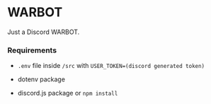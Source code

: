 # WARBOT
Just a Discord WARBOT.

### Requirements
- ```.env``` file inside ```/src``` with ```USER_TOKEN=(discord generated token)```

- dotenv package
- discord.js package
or ```npm install```
